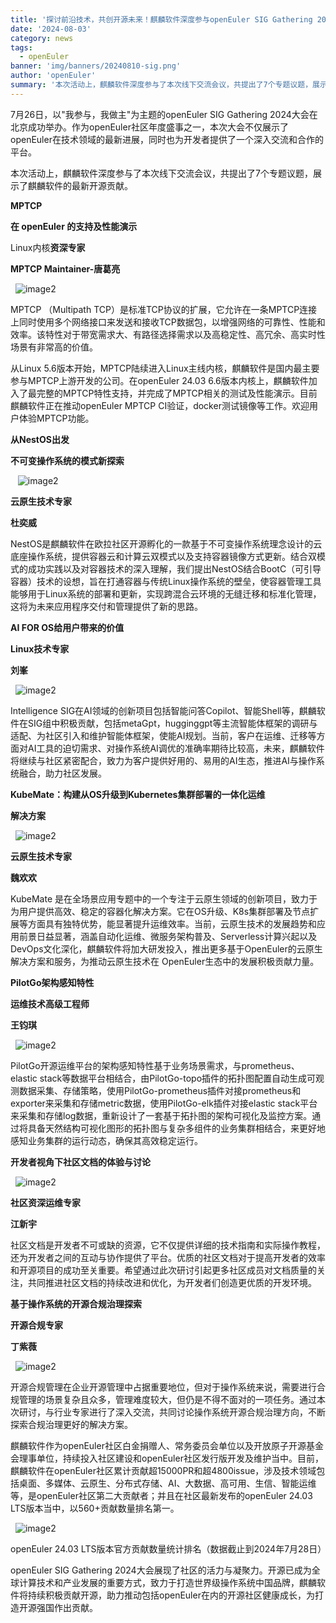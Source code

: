 ```yaml
---
title: '探讨前沿技术，共创开源未来！麒麟软件深度参与openEuler SIG Gathering 2024'
date: '2024-08-03'
category: news
tags:
  - openEuler
banner: 'img/banners/20240810-sig.png'
author: 'openEuler'
summary: '本次活动上，麒麟软件深度参与了本次线下交流会议，共提出了7个专题议题，展示了麒麟软件的最新开源贡献。'
---
```




7月26日，以"我参与，我做主"为主题的openEuler SIG Gathering
2024大会在北京成功举办。作为openEuler社区年度盛事之一，本次大会不仅展示了openEuler在技术领域的最新进展，同时也为开发者提供了一个深入交流和合作的平台。

本次活动上，麒麟软件深度参与了本次线下交流会议，共提出了7个专题议题，展示了麒麟软件的最新开源贡献。

**MPTCP**

**在 openEuler 的支持及性能演示**

Linux内核**资深专家**

**MPTCP Maintainer-唐葛亮**

 
![image2](./media/image1.webp)

MPTCP （Multipath
TCP）是标准TCP协议的扩展，它允许在一条MPTCP连接上同时使用多个网络接口来发送和接收TCP数据包，以增强网络的可靠性、性能和效率。该特性对于带宽需求大、有路径选择需求以及高稳定性、高冗余、高实时性场景有非常高的价值。

从Linux
5.6版本开始，MPTCP陆续进入Linux主线内核，麒麟软件是国内最主要参与MPTCP上游开发的公司。在openEuler
24.03
6.6版本内核上，麒麟软件加入了最完整的MPTCP特性支持，并完成了MPTCP相关的测试及性能演示。目前麒麟软件正在推动openEuler
MPTCP CI验证，docker测试镜像等工作。欢迎用户体验MPTCP功能。

**从NestOS出发**

**不可变操作系统的模式新探索**

  
![image2](./media/image2.webp)

**云原生技术专家**

**杜奕威**

NestOS是麒麟软件在欧拉社区开源孵化的一款基于不可变操作系统理念设计的云底座操作系统，提供容器云和计算云双模式以及支持容器镜像方式更新。结合双模式的成功实践以及对容器技术的深入理解，我们提出NestOS结合BootC（可引导容器）技术的设想，旨在打通容器与传统Linux操作系统的壁垒，使容器管理工具能够用于Linux系统的部署和更新，实现跨混合云环境的无缝迁移和标准化管理，这将为未来应用程序交付和管理提供了新的思路。

**AI FOR OS给用户带来的价值**

**Linux技术专家**

**刘峯**

 
![image2](./media/image3.webp)

Intelligence
SIG在AI领域的创新项目包括智能问答Copilot、智能Shell等，麒麟软件在SIG组中积极贡献，包括metaGpt，hugginggpt等主流智能体框架的调研与适配、为社区引入和维护智能体框架，使能AI规划。当前，客户在运维、迁移等方面对AI工具的迫切需求、对操作系统AI调优的准确率期待比较高，未来，麒麟软件将继续与社区紧密配合，致力为客户提供好用的、易用的AI生态，推进AI与操作系统融合，助力社区发展。

**KubeMate：构建从OS升级到Kubernetes集群部署的一体化运维**

**解决方案**

 
![image2](./media/image4.webp)

**云原生技术专家**

**魏欢欢**

KubeMate
是在全场景应用专题中的一个专注于云原生领域的创新项目，致力于为用户提供高效、稳定的容器化解决方案。它在OS升级、K8s集群部署及节点扩展等方面具有独特优势，能显著提升运维效率。当前，云原生技术的发展趋势和应用前景日益显著，涵盖自动化运维、微服务架构普及、Serverless计算兴起以及DevOps文化深化，麒麟软件将加大研发投入，推出更多基于OpenEuler的云原生解决方案和服务，为推动云原生技术在
OpenEuler生态中的发展积极贡献力量。

**PilotGo架构感知特性**

**运维技术高级工程师**

**王钧琪**

 
![image2](./media/image5.webp)

PilotGo开源运维平台的架构感知特性基于业务场景需求，与prometheus、elastic
stack等数据平台相结合，由PilotGo-topo插件的拓扑图配置自动生成可观测数据采集、存储策略，使用PilotGo-prometheus插件对接prometheus和exporter来采集和存储metric数据，使用PilotGo-elk插件对接elastic
stack平台来采集和存储log数据，重新设计了一套基于拓扑图的架构可视化及监控方案。通过将具备天然结构可视化图形的拓扑图与复杂多组件的业务集群相结合，来更好地感知业务集群的运行动态，确保其高效稳定运行。

**开发者视角下社区文档的体验与讨论**

 
![image2](./media/image6.webp)

**社区资深运维专家**

**江新宇**

社区文档是开发者不可或缺的资源，它不仅提供详细的技术指南和实际操作教程，还为开发者之间的互动与协作提供了平台。优质的社区文档对于提高开发者的效率和开源项目的成功至关重要。希望通过此次研讨引起更多社区成员对文档质量的关注，共同推进社区文档的持续改进和优化，为开发者们创造更优质的开发环境。

**基于操作系统的开源合规治理探索**

**开源合规专家**

**丁紫薇**

 
![image2](./media/image7.webp)

开源合规管理在企业开源管理中占据重要地位，但对于操作系统来说，需要进行合规管理的场景复杂且众多，管理难度较大，但仍是不得不面对的一项任务。通过本次研讨，与行业专家进行了深入交流，共同讨论操作系统开源合规治理方向，不断探索合规治理更好的解决方案。

麒麟软件作为openEuler社区白金捐赠人、常务委员会单位以及开放原子开源基金会理事单位，持续投入社区建设和openEuler社区发行版开发及维护当中。目前，麒麟软件在openEuler社区累计贡献超15000PR和超4800issue，涉及技术领域包括桌面、多媒体、云原生、分布式存储、AI、大数据、高可用、生信、智能运维等，是openEuler社区第二大贡献者；并且在社区最新发布的openEuler
24.03 LTS版本当中，以560+贡献数量排名第一。

 
![image2](./media/image8.webp)

openEuler 24.03 LTS版本官方贡献数量统计排名（数据截止到2024年7月28日）

openEuler SIG Gathering
2024大会展现了社区的活力与凝聚力。开源已成为全球计算技术和产业发展的重要方式，致力于打造世界级操作系统中国品牌，麒麟软件将持续积极贡献开源，助力推动包括openEuler在内的开源社区健康成长，为打造开源强国作出贡献。
